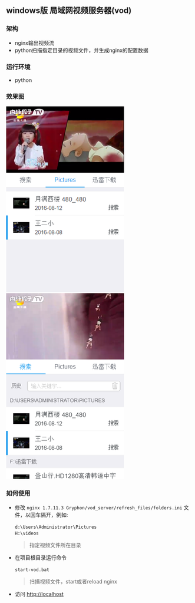 ## windows版 局域网视频服务器(vod)

### 架构

- nginx输出视频流
- python扫描指定目录的视频文件，并生成nginx的配置数据

### 运行环境

- python

### 效果图

![](screenshot/2.png) ![](screenshot/1.png) 


### 如何使用

- 修改 `nginx 1.7.11.3 Gryphon/vod_server/refresh_files/folders.ini` 文件，以回车隔开，例如:

    `d:\Users\Administrator\Pictures`    
    `H:\videos`
    
    > 指定视频文件所在目录
        
- 在项目根目录运行命令

    `start-vod.bat`
    
    > 扫描视频文件，start或者reload nginx
    
- 访问 [http://localhost](http://localhost)
